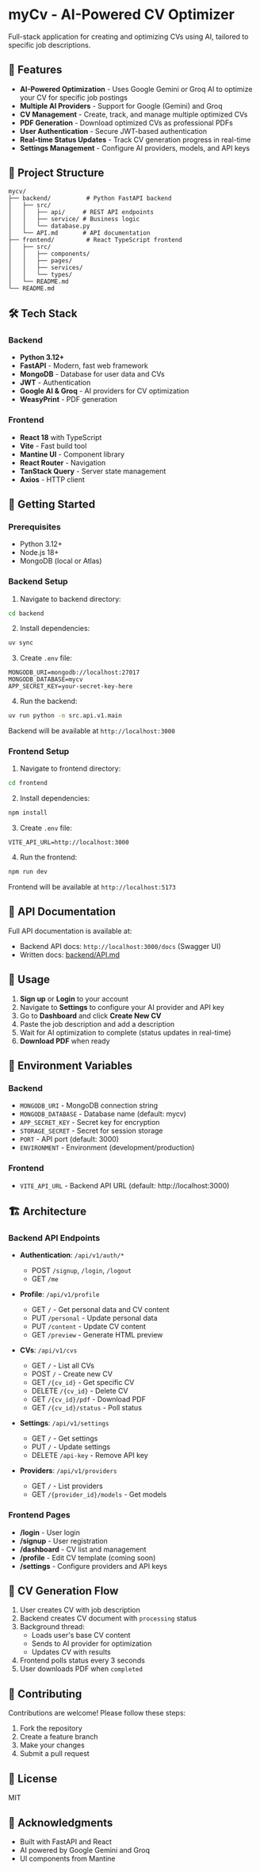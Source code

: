 # myCv - AI-Powered CV Optimizer

Full-stack application for creating and optimizing CVs using AI, tailored to specific job descriptions.

## 🚀 Features

- **AI-Powered Optimization** - Uses Google Gemini or Groq AI to optimize your CV for specific job postings
- **Multiple AI Providers** - Support for Google (Gemini) and Groq
- **CV Management** - Create, track, and manage multiple optimized CVs
- **PDF Generation** - Download optimized CVs as professional PDFs
- **User Authentication** - Secure JWT-based authentication
- **Real-time Status Updates** - Track CV generation progress in real-time
- **Settings Management** - Configure AI providers, models, and API keys

## 📁 Project Structure

```
mycv/
├── backend/          # Python FastAPI backend
│   ├── src/
│   │   ├── api/     # REST API endpoints
│   │   ├── service/ # Business logic
│   │   └── database.py
│   └── API.md       # API documentation
├── frontend/         # React TypeScript frontend
│   ├── src/
│   │   ├── components/
│   │   ├── pages/
│   │   ├── services/
│   │   └── types/
│   └── README.md
└── README.md
```

## 🛠️ Tech Stack

### Backend
- **Python 3.12+**
- **FastAPI** - Modern, fast web framework
- **MongoDB** - Database for user data and CVs
- **JWT** - Authentication
- **Google AI & Groq** - AI providers for CV optimization
- **WeasyPrint** - PDF generation

### Frontend
- **React 18** with TypeScript
- **Vite** - Fast build tool
- **Mantine UI** - Component library
- **React Router** - Navigation
- **TanStack Query** - Server state management
- **Axios** - HTTP client

## 🏃 Getting Started

### Prerequisites

- Python 3.12+
- Node.js 18+
- MongoDB (local or Atlas)

### Backend Setup

1. Navigate to backend directory:
```bash
cd backend
```

2. Install dependencies:
```bash
uv sync
```

3. Create `.env` file:
```env
MONGODB_URI=mongodb://localhost:27017
MONGODB_DATABASE=mycv
APP_SECRET_KEY=your-secret-key-here
```

4. Run the backend:
```bash
uv run python -m src.api.v1.main
```

Backend will be available at `http://localhost:3000`

### Frontend Setup

1. Navigate to frontend directory:
```bash
cd frontend
```

2. Install dependencies:
```bash
npm install
```

3. Create `.env` file:
```env
VITE_API_URL=http://localhost:3000
```

4. Run the frontend:
```bash
npm run dev
```

Frontend will be available at `http://localhost:5173`

## 📖 API Documentation

Full API documentation is available at:
- Backend API docs: `http://localhost:3000/docs` (Swagger UI)
- Written docs: [backend/API.md](backend/API.md)

## 🎯 Usage

1. **Sign up** or **Login** to your account
2. Navigate to **Settings** to configure your AI provider and API key
3. Go to **Dashboard** and click **Create New CV**
4. Paste the job description and add a description
5. Wait for AI optimization to complete (status updates in real-time)
6. **Download PDF** when ready

## 🔐 Environment Variables

### Backend
- `MONGODB_URI` - MongoDB connection string
- `MONGODB_DATABASE` - Database name (default: mycv)
- `APP_SECRET_KEY` - Secret key for encryption
- `STORAGE_SECRET` - Secret for session storage
- `PORT` - API port (default: 3000)
- `ENVIRONMENT` - Environment (development/production)

### Frontend
- `VITE_API_URL` - Backend API URL (default: http://localhost:3000)

## 🏗️ Architecture

### Backend API Endpoints

- **Authentication**: `/api/v1/auth/*`
  - POST `/signup`, `/login`, `/logout`
  - GET `/me`

- **Profile**: `/api/v1/profile`
  - GET `/` - Get personal data and CV content
  - PUT `/personal` - Update personal data
  - PUT `/content` - Update CV content
  - GET `/preview` - Generate HTML preview

- **CVs**: `/api/v1/cvs`
  - GET `/` - List all CVs
  - POST `/` - Create new CV
  - GET `/{cv_id}` - Get specific CV
  - DELETE `/{cv_id}` - Delete CV
  - GET `/{cv_id}/pdf` - Download PDF
  - GET `/{cv_id}/status` - Poll status

- **Settings**: `/api/v1/settings`
  - GET `/` - Get settings
  - PUT `/` - Update settings
  - DELETE `/api-key` - Remove API key

- **Providers**: `/api/v1/providers`
  - GET `/` - List providers
  - GET `/{provider_id}/models` - Get models

### Frontend Pages

- **/login** - User login
- **/signup** - User registration
- **/dashboard** - CV list and management
- **/profile** - Edit CV template (coming soon)
- **/settings** - Configure providers and API keys

## 🔄 CV Generation Flow

1. User creates CV with job description
2. Backend creates CV document with `processing` status
3. Background thread:
   - Loads user's base CV content
   - Sends to AI provider for optimization
   - Updates CV with results
4. Frontend polls status every 3 seconds
5. User downloads PDF when `completed`

## 🤝 Contributing

Contributions are welcome! Please follow these steps:

1. Fork the repository
2. Create a feature branch
3. Make your changes
4. Submit a pull request

## 📝 License

MIT

## 🙏 Acknowledgments

- Built with FastAPI and React
- AI powered by Google Gemini and Groq
- UI components from Mantine
